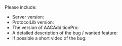 Please include:
- Server version: 
- ProtocolLib version: 
- The version of AACAdditionPro: 
- A detailed description of the bug / wanted feature: 
- If possible a short video of the bug: 
